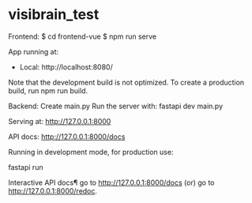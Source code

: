 # visibrain_test

Frontend:
 $ cd frontend-vue
 $ npm run serve

   App running at:
  - Local:   http://localhost:8080/

  Note that the development build is not optimized.
  To create a production build, run npm run build.



  Backend:
  Create main.py
  Run the server with:
  fastapi dev main.py

   Serving at: http://127.0.0.1:8000                  
                                                   
   API docs: http://127.0.0.1:8000/docs              
                                                    
   Running in development mode, for production use:  
                                                     
   fastapi run                                       


 Interactive API docs¶
go to http://127.0.0.1:8000/docs (or)
go to http://127.0.0.1:8000/redoc.             